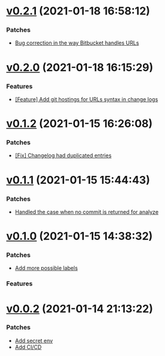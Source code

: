 # [v0.2.1](https://github.com/Muriel-Salvan/sem_ver_components/compare/v0.2.0...v0.2.1) (2021-01-18 16:58:12)

### Patches

* [Bug correction in the way Bitbucket handles URLs](https://github.com/Muriel-Salvan/sem_ver_components/commit/8f75a98871cc4dc396cd1813c5d56a0d14d0ecc3)

# [v0.2.0](https://github.com/Muriel-Salvan/sem_ver_components/compare/v0.1.2...0.2.0) (2021-01-18 16:15:29)

### Features

* [[Feature] Add git hostings for URLs syntax in change logs](https://github.com/Muriel-Salvan/sem_ver_components/commit/2c8e0d3fc01ec2bf2fc72763d9f6ddb87cb10677)

# [v0.1.2](https://github.com/Muriel-Salvan/sem_ver_components/compare/v0.1.1...v0.1.2) (2021-01-15 16:26:08)

### Patches

* [[Fix] Changelog had duplicated entries](https://github.com/Muriel-Salvan/sem_ver_components/commit/25934e962725698f8f375f6a1455b814b6dbeca1)

# [v0.1.1](https://github.com/Muriel-Salvan/sem_ver_components/compare/v0.1.0...v0.1.1) (2021-01-15 15:44:43)

### Patches

* [Handled the case when no commit is returned for analyze](https://github.com/Muriel-Salvan/sem_ver_components/commit/de93d77209cd4f1d120beb45e6ccf0e83472d2d1)

# [v0.1.0](https://github.com/Muriel-Salvan/sem_ver_components/compare/v0.0.2...v0.1.0) (2021-01-15 14:38:32)

### Patches

* [Add more possible labels](https://github.com/Muriel-Salvan/sem_ver_components/commit/8f23119c5ef0ec1df5006cf59964a75d9654000e)

### Features

# [v0.0.2](https://github.com/Muriel-Salvan/sem_ver_components/compare/v0.0.1...v0.0.2) (2021-01-14 21:13:22)

### Patches

* [Add secret env](https://github.com/Muriel-Salvan/sem_ver_components/commit/946a34c8729217063cf73f625217325fb402afa8)
* [Add CI/CD](https://github.com/Muriel-Salvan/sem_ver_components/commit/59ba3e4ac58927203a9abf49827b968f654c4e3b)
